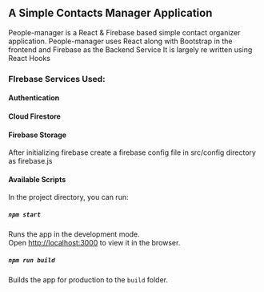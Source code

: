 ## A Simple Contacts Manager Application
People-manager is a React & Firebase based simple contact organizer application. People-manager uses React along with Bootstrap in the frontend and Firebase as the Backend Service
It is largely re written using React Hooks

### FIrebase Services Used:
#### Authentication
#### Cloud Firestore
#### Firebase Storage

After initializing firebase create a firebase config file in src/config directory as firebase.js

#### Available Scripts
In the project directory, you can run:

##### `npm start`
Runs the app in the development mode.<br />
Open [http://localhost:3000](http://localhost:3000) to view it in the browser.

##### `npm run build`
Builds the app for production to the `build` folder.<br />


